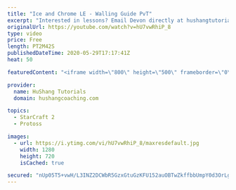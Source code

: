 ```yaml
---
title: "Ice and Chrome LE - Walling Guide PvT"
excerpt: "Interested in lessons? Email Devon directly at hushangtutorials@outlook.com ------------------------------------------------------------------------------------------------------- Want to support HuShang Tutorials directly? Patreon is a website where you can contribute a monthly donation that will help"
originalUrl: https://youtube.com/watch?v=hU7vwRhiP_8
type: video
price: Free
length: PT2M42S
publishedDateTime: 2020-05-29T17:17:41Z
heat: 50

featuredContent: "<iframe width=\"800\" height=\"500\" frameborder=\"0\" src=\"https://www.youtube.com/embed/hU7vwRhiP_8\" allow=\"accelerometer; autoplay; encrypted-media; gyroscope; picture-in-picture\" allowfullscreen></iframe>"

provider:
  name: HuShang Tutorials
  domain: hushangcoaching.com

topics:
  - StarCraft 2
  - Protoss

images:
  - url: https://i.ytimg.com/vi/hU7vwRhiP_8/maxresdefault.jpg
    width: 1280
    height: 720
    isCached: true

secured: "nUp05T5+vwH/L3INZ2DCWbR5GzxGtuGzKFU152auOBTwZkffbbUmpY0d3OrLgSvOmfAsS63J057/C1hQaCmYqOIU5uV5S8cLE6d58UhJzUcPoD4O1Tv4waDJjSRGiIv4vfYD7R7+/YnGNJHDe2laoWxsEWTPx20OLbzCxJKfu6PL7XNZQRxpwwMR++t5LbI+pTGYbWJNwChOivkIjaOHzYx1ZdfdxeyPAcreklVKX21HBI8L8sTX83j7Rbe+JN3bK7V6z/t1zY4MDdveYXXCknwa86i82le8McSnTgMN4gYIGFor+QZjwhT4yLmNyz4Y11QCXI4xwfUqptEBuHF9ICv0U5JLrasNJwem7NQtz+g9ox0kNYd9bMOSnOl32wCZi93ab4DjJMqzGGncC6O6Rts1nykK+DfeueywjL/EP9w=;e5dYy5JAtIBMPmxAaSfKdg=="
---
```


